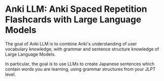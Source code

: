 # Anki LLM: Anki Spaced Repetition Flashcards with Large Language Models

The goal of Anki LLM is to combine Anki's understanding of user vocabulary knowledge, with grammar and sentence structure knowledge of Large Language Models.

In particular, the goal is to use LLMs to create Japanese sentences which contain words you are learning, using grammar structures from your JLPT level.
